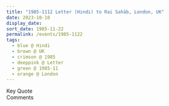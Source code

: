 ```yaml
---
title: "1985-1112 Letter (Hindi) to Rai Sahāb, London, UK"
date: 2023-10-10
display_date: 
sort_date: 1985-11-22
permalink: /events/1985-1122
tags:
  - blue @ Hindi
  - brown @ UK
  - crimson @ 1985
  - deeppink @ Letter
  - green @ 1985-11
  - orange @ London
---
```


<wave-list>
  <list-title color="green" width="75">Key Quote</list-title>
  <list-item color="BlanchedAlmond"  width="200"></list-item>
  <list-item color="Lavender"></list-item>
  <list-item color="BlanchedAlmond"></list-item>
</wave-list>

<br>

<wave-list>
  <list-title color="green" width="75">Comments</list-title>
  <list-item color="BlanchedAlmond"  width="200"></list-item>
  <list-item color="Lavender"></list-item>
  <list-item color="BlanchedAlmond"></list-item>
</wave-list>